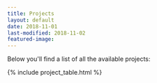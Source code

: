 ```yaml
---
title: Projects
layout: default
date: 2018-11-01
last-modified: 2018-11-02
featured-image:
---
```


Below you'll find a list of all the available projects:

{% include project_table.html %}
